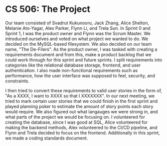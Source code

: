 # CS 506: The Project

Our team consisted of Svadrut Kukunooru, Jack Zhang, Alice Shelton, Melanie Ato-Yagar, Alex Parker, Flynn Li, and Trela Sun. In Sprint 0 and Sprint 1, I was the product owner and Flynn was the Scrum Master. We introduced ourselves and voted on what project we wanted to do. We decided on the MySQL-based filesystem. We also decided on our team name, "The De-Filers". As the product owner, I was tasked with creating a requirements document and from this, make a product backlog that we could work through for this sprint and future sprints. I split requirements into categories like the relational database storage, frontend, and user authentication. I also made non-functional requirements such as performance, how the user interface was supposed to feel, security, and constraints. 

I then tried to convert these requirements to valid user stories in the form of, "As a XXXX, I want to XXXX so that I XXXXXXX". In our next meeting, we tried to mark certain user stories that we could finish in the first sprint and played planning poker to estimate the amount of story points each story would require. We also figured out what langauges we were strong in, and what parts of the project we would be focusing on. I volunteered for creating the database, since I was good at SQL, Alice volunteered for making the backend methods, Alex volunteered to the CI/CD pipeline, and Flynn and Trela decided to focus on the frontend. Additionally in this sprint, we made a coding standards document. 
